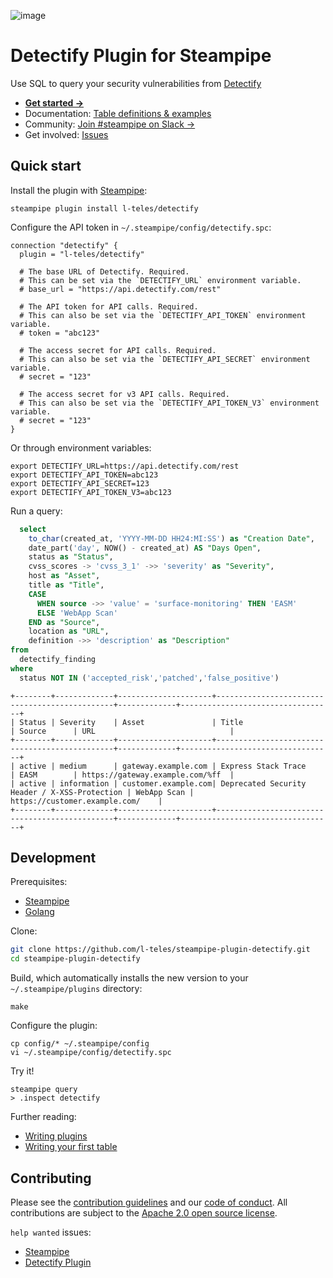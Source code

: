 ![image](https://hub.steampipe.io/images/plugins/l-teles/detectify-social-graphic.png)

# Detectify Plugin for Steampipe

Use SQL to query your security vulnerabilities from [Detectify](https://detectify.com/)

- **[Get started →](https://hub.steampipe.io/plugins/l-teles/detectify)**
- Documentation: [Table definitions & examples](https://hub.steampipe.io/plugins/l-teles/steampipe-plugin-detectify/tables)
- Community: [Join #steampipe on Slack →](https://turbot.com/community/join)
- Get involved: [Issues](https://github.com/l-teles/steampipe-plugin-detectify/issues)

## Quick start

Install the plugin with [Steampipe](https://steampipe.io):

```shell
steampipe plugin install l-teles/detectify
```

Configure the API token in `~/.steampipe/config/detectify.spc`:

```hcl
connection "detectify" {
  plugin = "l-teles/detectify"

  # The base URL of Detectify. Required.
  # This can be set via the `DETECTIFY_URL` environment variable.
  # base_url = "https://api.detectify.com/rest"

  # The API token for API calls. Required.
  # This can also be set via the `DETECTIFY_API_TOKEN` environment variable.
  # token = "abc123"

  # The access secret for API calls. Required.
  # This can also be set via the `DETECTIFY_API_SECRET` environment variable.
  # secret = "123"

  # The access secret for v3 API calls. Required.
  # This can also be set via the `DETECTIFY_API_TOKEN_V3` environment variable.
  # secret = "123"
}
```

Or through environment variables:

```shell
export DETECTIFY_URL=https://api.detectify.com/rest
export DETECTIFY_API_TOKEN=abc123
export DETECTIFY_API_SECRET=123
export DETECTIFY_API_TOKEN_V3=abc123
```

Run a query:
```sql
  select
    to_char(created_at, 'YYYY-MM-DD HH24:MI:SS') as "Creation Date",
    date_part('day', NOW() - created_at) AS "Days Open",
    status as "Status",
    cvss_scores -> 'cvss_3_1' ->> 'severity' as "Severity",
    host as "Asset",
    title as "Title",
    CASE
      WHEN source ->> 'value' = 'surface-monitoring' THEN 'EASM'
      ELSE 'WebApp Scan'
    END as "Source",
    location as "URL",
    definition ->> 'description' as "Description"
from
  detectify_finding
where
  status NOT IN ('accepted_risk','patched','false_positive')
```

```
+--------+-------------+---------------------+-----------------------------------------------+-------------+----------------------------------+
| Status | Severity    | Asset               | Title                                         | Source      | URL                              |
+--------+-------------+---------------------+-----------------------------------------------+-------------+----------------------------------+
| active | medium      | gateway.example.com | Express Stack Trace                           | EASM        | https://gateway.example.com/%ff  |
| active | information | customer.example.com| Deprecated Security Header / X-XSS-Protection | WebApp Scan | https://customer.example.com/    |
+--------+-------------+---------------------+-----------------------------------------------+-------------+----------------------------------+
```

## Development

Prerequisites:

- [Steampipe](https://steampipe.io/downloads)
- [Golang](https://golang.org/doc/install)

Clone:

```sh
git clone https://github.com/l-teles/steampipe-plugin-detectify.git
cd steampipe-plugin-detectify
```

Build, which automatically installs the new version to your `~/.steampipe/plugins` directory:

```
make
```

Configure the plugin:

```
cp config/* ~/.steampipe/config
vi ~/.steampipe/config/detectify.spc
```

Try it!

```
steampipe query
> .inspect detectify
```

Further reading:

- [Writing plugins](https://steampipe.io/docs/develop/writing-plugins)
- [Writing your first table](https://steampipe.io/docs/develop/writing-your-first-table)

## Contributing

Please see the [contribution guidelines](https://github.com/turbot/steampipe/blob/main/CONTRIBUTING.md) and our [code of conduct](https://github.com/turbot/steampipe/blob/main/CODE_OF_CONDUCT.md). All contributions are subject to the [Apache 2.0 open source license](https://github.com/l-teles/steampipe-plugin-detectify/blob/main/LICENSE).

`help wanted` issues:

- [Steampipe](https://github.com/turbot/steampipe/labels/help%20wanted)
- [Detectify Plugin](https://github.com/l-teles/steampipe-plugin-detectify/labels/help%20wanted)
